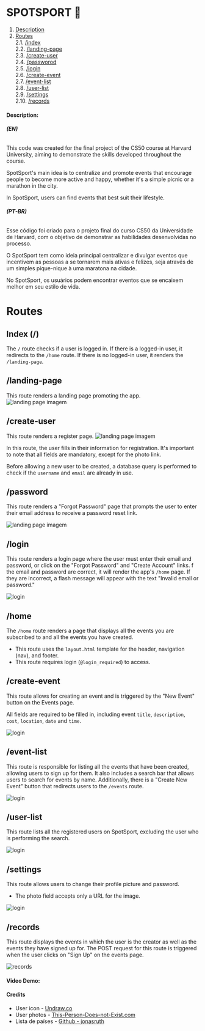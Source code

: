 # SPOTSPORT 🏅

1. [Description](#description) &nbsp;
2. [Routes](#routes) </br>
2.1. [/index](#Index(/)) </br>
2.2. [/landing-page](#landing-page) </br>
2.3. [/create-user](#create-user) </br>
2.4. [/passworod](#password) </br>
2.5. [/login](#login) </br>
2.6. [/create-event](#create-event) </br>
2.7. [/event-list](#event-list) </br>
2.8. [/user-list](#user-list) </br>
2.9. [/settings](#settings) </br>
2.10. [/records](#records) </br>

#### Description:

###### **(EN)**

This code was created for the final project of the CS50 course at Harvard University, aiming to demonstrate the skills developed throughout the course.

SpotSport's main idea is to centralize and promote events that encourage people to become more active and happy, whether it's a simple picnic or a marathon in the city.

In SpotSport, users can find events that best suit their lifestyle.

###### **(PT-BR)**

Esse código foi criado para o projeto final do curso CS50 da Universidade de Harvard, com o objetivo de demonstrar as habilidades desenvolvidas no processo.

O SpotSport tem como ideia principal centralizar e divulgar eventos que incentivem as pessoas a se tornarem mais ativas e felizes, seja através de um simples pique-nique à uma maratona na cidade.

No SpotSport, os usuários podem encontrar eventos que se encaixem melhor em seu estilo de vida.

# Routes

## Index (/)

The `/` route checks if a user is logged in. If there is a logged-in user, it redirects to the `/home` route. If there is no logged-in user, it renders the `/landing-page`.

## /landing-page

This route renders a landing page promoting the app.
![landing page imagem](/assets/landing-page.gif)

## /create-user

This route renders a register page.
![landing page imagem](/assets/create-user.gif)

In this route, the user fills in their information for registration.
It's important to note that all fields are mandatory, except for the photo link.

Before allowing a new user to be created, a database query is performed to check if the ```username``` and ```email``` are already in use.

## /password

This route renders a "Forgot Password" page that prompts the user to enter their email address to receive a password reset link.

![landing page imagem](/assets/create-user.gif)

## /login

This route renders a login page where the user must enter their email and password, or click on the "Forgot Password" and "Create Account" links. f the email and password are correct, it will render the app's ```/home``` page. If they are incorrect, a flash message will appear with the text "Invalid email or password."

![login](/assets/login.gif)

## /home

The `/home` route renders a page that displays all the events you are subscribed to and all the events you have created.

- This route uses the `layout.html` template for the header, navigation (nav), and footer.
- This route requires login (`@login_required`) to access.

## /create-event

This route allows for creating an event and is triggered by the "New Event" button on the Events page.

All fields are required to be filled in, including event `title`, `description`, `cost`, `location`, `date` and `time`.

![login](/assets/create-event.gif)

## /event-list

This route is responsible for listing all the events that have been created, allowing users to sign up for them. It also includes a search bar that allows users to search for events by name. Additionally, there is a "Create New Event" button that redirects users to the `/events` route.

![login](/assets/event-list.png)

## /user-list

This route lists all the registered users on SpotSport, excluding the user who is performing the search.

![login](/assets/user-list.png)

## /settings

This route allows users to change their profile picture and password.

- The photo field accepts only a URL for the image.

![login](/assets/settings.gif)

## /records

This route displays the events in which the user is the creator as well as the events they have signed up for.
The POST request for this route is triggered when the user clicks on "Sign Up" on the events page.

![records](/assets/records.png)

#### Video Demo:  <URL HERE>


#### Credits

- User icon - [Undraw.co](https://undraw.co/)
- User photos - [This-Person-Does-not-Exist.com](https://this-person-does-not-exist.com/)
- Lista de países - [Github - jonasruth](https://gist.github.com/jonasruth/61bde1fcf0893bd35eea)